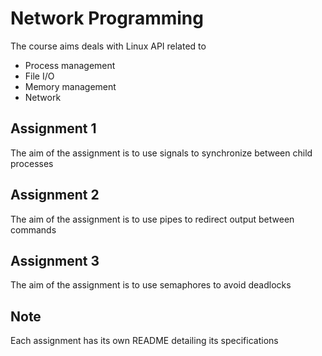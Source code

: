 # Network Programming  
The course aims deals with Linux API related to  
* Process management  
* File I/O  
* Memory management  
* Network  

## Assignment 1  
The aim of the assignment is to use signals to synchronize between child processes  

## Assignment 2  
The aim of the assignment is to use pipes to redirect output between commands  

## Assignment 3  
The aim of the assignment is to use semaphores to avoid deadlocks  

## Note  
Each assignment has its own README detailing its specifications  
